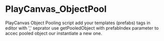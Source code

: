 # PlayCanvas_ObjectPool
PlayCanvas Object Pooling script
add your templates (prefabs) tags in editor with ',' seprator
use getPooledObject with prefabIndex parameter to accec pooled object our instantiate a new one. 
